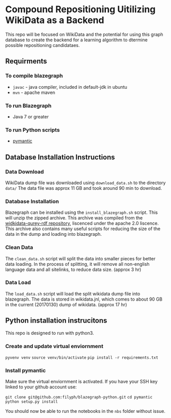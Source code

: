 # Compound Repositioning Uitilizing WikiData as a Backend

This repo will be focused on WikiData and the potential for using this graph
database to create the backend for a learning algorithm to dtermine possible
repositioning candidataes.

## Requirments

### To compile blazegraph

- `javac` - java compiler, included in default-jdk in ubuntu
- `mvn` - apache maven

### To run Blazegraph

- Java 7 or greater

### To run Python scripts

- [pymantic](https://github.com/filyph/blazegraph-python)

## Database Installation Instructions

### Data Download

WikiData dump file was downloaded using `download_data.sh` to the directory `data/`
The data file was approx 11 GB and took around 90 min to download.

### Database Installation

Blazegraph can be installed using the `install_blazegraph.sh` script. This will
unzip the zipped archive. This archive was compiled from the [widkidata-qurey-rdf
repository](https://github.com/wikimedia/wikidata-query-rdf), liscenced under the
apache 2.0 liscence. This archive also contains many useful scripts for reducing
the size of the data in the dump and loading into blazegraph.

### Clean Data

The `clean_data.sh` script will split the data into smaller pieces for better
data loading. In the process of splitting, it will remove all non-english
language data and all sitelinks, to reduce data size. (approx 3 hr)

### Data Load

The `load_data.sh` script will load the split wikidata dump file into blazegraph.
The data is stored in wikidata.jnl, which comes to about 90 GB in the current
(20170130) dump of wikidata. (approx 17 hr)

## Python installation instrucitons

This repo is designed to run with python3.

### Create and update virtual enviornment

`pyvenv venv`
`source venv/bin/activate`
`pip install -r requirements.txt`

### Install pymantic

Make sure the virtual enviornment is activated.  If you have your SSH key linked to your
github account use:

`git clone git@github.com:filyph/blazegraph-python.git`
`cd pymantic`
`python setup.py install`

You should now be able to run the notebooks in the `nbs` folder without issue.

